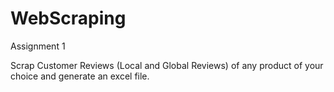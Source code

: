 # WebScraping
Assignment 1 

Scrap Customer Reviews (Local and Global Reviews) of any product of your choice and generate an excel file.
